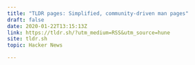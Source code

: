 ```yaml
---
title: "TLDR pages: Simplified, community-driven man pages"
draft: false
date: 2020-01-22T13:15:13Z
link: https://tldr.sh/?utm_medium=RSS&utm_source=hune
site: tldr.sh
topic: Hacker News  

---
```

